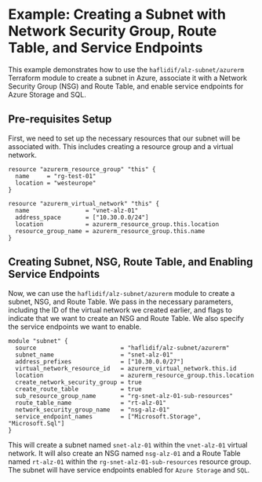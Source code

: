 # Example: Creating a Subnet with Network Security Group, Route Table, and Service Endpoints

This example demonstrates how to use the `haflidif/alz-subnet/azurerm` Terraform module to create a subnet in Azure, associate it with a Network Security Group (NSG) and Route Table, and enable service endpoints for Azure Storage and SQL.

## Pre-requisites Setup

First, we need to set up the necessary resources that our subnet will be associated with. This includes creating a resource group and a virtual network.

```hcl
resource "azurerm_resource_group" "this" {
  name     = "rg-test-01"
  location = "westeurope"
}

resource "azurerm_virtual_network" "this" {
  name                = "vnet-alz-01"
  address_space       = ["10.30.0.0/24"]
  location            = azurerm_resource_group.this.location
  resource_group_name = azurerm_resource_group.this.name
}
```
## Creating Subnet, NSG, Route Table, and Enabling Service Endpoints
Now, we can use the `haflidif/alz-subnet/azurerm` module to create a subnet, NSG, and Route Table. We pass in the necessary parameters, including the ID of the virtual network we created earlier, and flags to indicate that we want to create an NSG and Route Table. We also specify the service endpoints we want to enable.
    
```hcl
module "subnet" {
  source                        = "haflidif/alz-subnet/azurerm"
  subnet_name                   = "snet-alz-01"
  address_prefixes              = ["10.30.0.0/27"]
  virtual_network_resource_id   = azurerm_virtual_network.this.id
  location                      = azurerm_resource_group.this.location
  create_network_security_group = true
  create_route_table            = true
  sub_resource_group_name       = "rg-snet-alz-01-sub-resources"
  route_table_name              = "rt-alz-01"
  network_security_group_name   = "nsg-alz-01"
  service_endpoint_names        = ["Microsoft.Storage", "Microsoft.Sql"]
}
```
This will create a subnet named `snet-alz-01` within the `vnet-alz-01` virtual network. It will also create an NSG named `nsg-alz-01` and a Route Table named `rt-alz-01` within the `rg-snet-alz-01-sub-resources` resource group. The subnet will have service endpoints enabled for `Azure Storage` and `SQL`.

    
